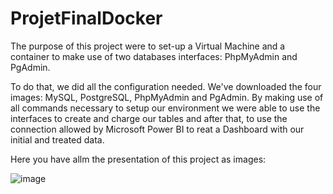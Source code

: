 # ProjetFinalDocker

The purpose of this project were to set-up a Virtual Machine and a container to make use of two databases interfaces: PhpMyAdmin and PgAdmin.

To do that, we did all the configuration needed. We've downloaded the four images: MySQL, PostgreSQL, PhpMyAdmin and PgAdmin. By making use of all commands necessary to setup our environment we were able to use the interfaces to create and charge our tables and after that, to use the connection allowed by Microsoft Power BI to reat a Dashboard with our initial and treated data.

Here you have allm the presentation of this project as images:

![image](https://user-images.githubusercontent.com/71143254/155786208-41335dbc-c97c-437d-ab84-4f11fd5fd37f.png)



